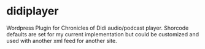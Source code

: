 # didiplayer
Wordpress Plugin for Chronicles of Didi audio/podcast player.
Shorcode defaults are set for my current implementation but could be customized and used with another xml feed for another site.  
